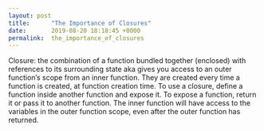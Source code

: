 ```yaml
---
layout: post
title:      "The Importance of Closures"
date:       2019-08-20 18:18:45 +0000
permalink:  the_importance_of_closures
---
```


Closure: the combination of a function bundled together (enclosed) with references to its surrounding state aka gives you access to an outer function’s scope from an inner function.
              They are created every time a function is created, at function creation time.
              To use a closure, define a function inside another function and expose it. To expose a function, return it or pass it to another function. 
              The inner function will have access to the variables in the outer function scope, even after the outer function has returned.
